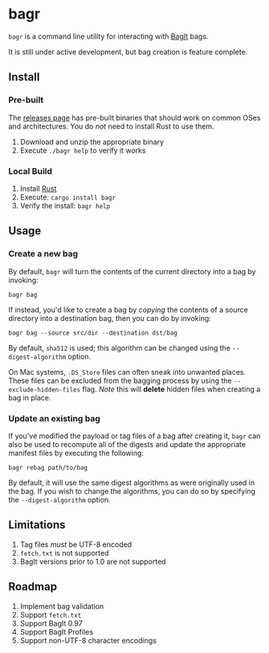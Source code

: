 # bagr

`bagr` is a command line utility for interacting with
[BagIt](https://datatracker.ietf.org/doc/html/rfc8493) bags.

It is still under active development, but bag creation is feature
complete.

## Install

### Pre-built

The [releases page](https://github.com/pwinckles/bagr/releases) has
pre-built binaries that should work on common OSes and architectures.
You do _not_ need to install Rust to use them.

1. Download and unzip the appropriate binary
2. Execute `./bagr help` to verify it works

### Local Build

1. Install [Rust](https://www.rust-lang.org/tools/install)
2. Execute: `cargo install bagr`
3. Verify the install: `bagr help`

## Usage

### Create a new bag

By default, `bagr` will turn the contents of the current directory
into a bag by invoking:

``` shell
bagr bag
```

If instead, you'd like to create a bag by _copying_ the contents of a
source directory into a destination bag, then you can do by invoking:

``` shell
bagr bag --source src/dir --destination dst/bag
```

By default, `sha512` is used; this algorithm can be changed using the
`--digest-algorithm` option.

On Mac systems, `.DS_Store` files can often sneak into unwanted
places. These files can be excluded from the bagging process by using
the `--exclude-hidden-files` flag. _Note_ this will **delete** hidden
files when creating a bag in place.

### Update an existing bag

If you've modified the payload or tag files of a bag after creating
it, `bagr` can also be used to recompute all of the digests and update
the appropriate manifest files by executing the following:

``` shell
bagr rebag path/to/bag
```

By default, it will use the same digest algorithms as were originally
used in the bag. If you wish to change the algorithms, you can do so
by specifying the `--digest-algorithm` option.

## Limitations

1. Tag files _must_ be UTF-8 encoded
2. `fetch.txt` is not supported
3. BagIt versions prior to 1.0 are not supported

## Roadmap

1. Implement bag validation
2. Support `fetch.txt`
3. Support BagIt 0.97
4. Support BagIt Profiles
5. Support non-UTF-8 character encodings
